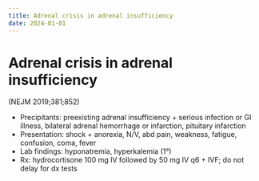 ```yaml
---
title: Adrenal crisis in adrenal insufficiency
date: 2024-01-01
---
```

# Adrenal crisis in adrenal insufficiency

(NEJM 2019;381;852)
* Precipitants: preexisting adrenal insufficiency + serious infection or GI illness, bilateral adrenal hemorrhage or infarction, pituitary infarction
* Presentation: shock + anorexia, N/V, abd pain, weakness, fatigue, confusion, coma, fever
* Lab findings: hyponatremia, hyperkalemia (1°)
* Rx: hydrocortisone 100 mg IV followed by 50 mg IV q6 + IVF; do not delay for dx tests
